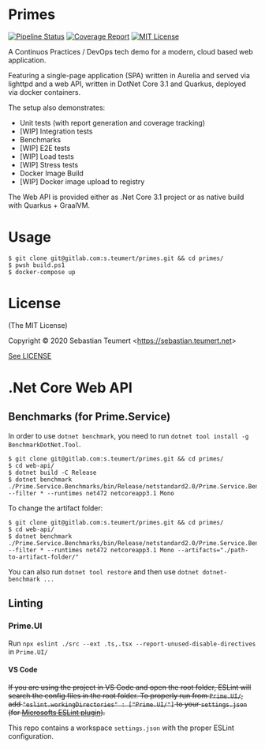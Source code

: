 # Primes
[![Pipeline Status](https://gitlab.com/s.teumert/primes/badges/master/pipeline.svg)](https://gitlab.com/s.teumert/primes/-/pipelines/latest)
[![Coverage Report](https://gitlab.com/s.teumert/primes/badges/master/coverage.svg)](https://gitlab.com/s.teumert/primes/-/commits/master)
[![MIT License](https://user-content.gitlab-static.net/4ec3c3f7ab4f51eb26b9091872f65d29ed6d581f/68747470733a2f2f62616467656e2e6e65742f6769746c61622f6c6963656e73652f732e7465756d6572742f5072696d65733f636f6c6f723d707572706c65)](https://gitlab.com/s.teumert/primes/-/blob/master/LICENSE)

A Continuos Practices / DevOps tech demo for a modern, cloud based web application.

Featuring a single-page application (SPA) written in Aurelia and served via lighttpd
and a web API, written in DotNet Core 3.1 and Quarkus, deployed via docker containers.

The setup also demonstrates:

* Unit tests (with report generation and coverage tracking)
* [WIP] Integration tests
* Benchmarks
* [WIP] E2E tests
* [WIP] Load tests
* [WIP] Stress tests
* Docker Image Build
* [WIP] Docker image upload to registry

The Web API is provided either as .Net Core 3.1 project
or as native build with Quarkus + GraalVM.

# Usage

    $ git clone git@gitlab.com:s.teumert/primes.git && cd primes/
    $ pwsh build.ps1
    $ docker-compose up

# License

(The MIT License)

Copyright &copy; 2020 Sebastian Teumert &lt;https://sebastian.teumert.net&gt;

[See LICENSE](/LICENSE)

# .Net Core Web API

## Benchmarks (for Prime.Service)

In order to use `dotnet benchmark`,
you need to run `dotnet tool install -g BenchmarkDotNet.Tool`.

    $ git clone git@gitlab.com:s.teumert/primes.git && cd primes/
    $ cd web-api/
    $ dotnet build -C Release
    $ dotnet benchmark ./Prime.Service.Benchmarks/bin/Release/netstandard2.0/Prime.Service.Benchmarks.dll --filter * --runtimes net472 netcoreapp3.1 Mono

To change the artifact folder:

    $ git clone git@gitlab.com:s.teumert/primes.git && cd primes/
    $ cd web-api/
    $ dotnet benchmark ./Prime.Service.Benchmarks/bin/Release/netstandard2.0/Prime.Service.Benchmarks.dll --filter * --runtimes net472 netcoreapp3.1 Mono --artifacts="./path-to-artifact-folder/"

You can also run `dotnet tool restore`
and then use `dotnet dotnet-benchmark ...`

## Linting

### Prime.UI

Run `npx eslint ./src --ext .ts,.tsx --report-unused-disable-directives`
in `Prime.UI/`

#### VS Code

~~If you are using the project in VS Code and open the root folder, ESLint will
search the config files in the root folder. To properly run from `Prime.UI/`,
add `"eslint.workingDirectories" : ["Prime.UI/"]` to your `settings.json`
(for [Microsofts ESLint plugin](https://github.com/microsoft/vscode-eslint)).~~

This repo contains a workspace `settings.json` with the proper ESLint configuration.
